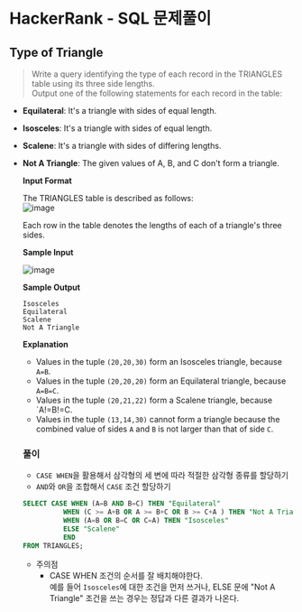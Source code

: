 # HackerRank - SQL 문제풀이

## Type of Triangle
> Write a query identifying the type of each record in the TRIANGLES table using its three side lengths. <br>Output one of the following statements for each record in the table:

- **Equilateral**: It's a triangle with  sides of equal length.
- **Isosceles**: It's a triangle with  sides of equal length.
- **Scalene**: It's a triangle with  sides of differing lengths.
- **Not A Triangle**: The given values of A, B, and C don't form a triangle.

  **Input Format**

    The TRIANGLES table is described as follows:<br>
    ![image](https://user-images.githubusercontent.com/74661937/152646040-35202e2c-9337-4ffb-af0e-89e4e0f17cc0.png)

    Each row in the table denotes the lengths of each of a triangle's three sides.


  **Sample Input**
  
    ![image](https://user-images.githubusercontent.com/74661937/152646068-e2e0c4cc-9122-4183-a961-05399507cf85.png)

  **Sample Output**
    ```
    Isosceles
    Equilateral
    Scalene
    Not A Triangle
    ```
  
  **Explanation**

  - Values in the tuple `(20,20,30)` form an Isosceles triangle, because `A=B`.
  - Values in the tuple `(20,20,20)` form an Equilateral triangle, because `A=B=C`. 
  - Values in the tuple `(20,21,22)` form a Scalene triangle, because `A!=B!=C.
  - Values in the tuple `(13,14,30)` cannot form a triangle because the combined value of sides `A` and `B` is not larger than that of side `C`.




  ### 풀이
  - `CASE WHEN`을 활용해서 삼각형의 세 변에 따라 적절한 삼각형 종류를 할당하기
  - `AND`와 `OR`을 조합해서 `CASE` 조건 할당하기

  ```SQL
  SELECT CASE WHEN (A=B AND B=C) THEN "Equilateral"
            WHEN (C >= A+B OR A >= B+C OR B >= C+A ) THEN "Not A Triangle" 
            WHEN (A=B OR B=C OR C=A) THEN "Isosceles"
            ELSE "Scalene"
            END
  FROM TRIANGLES;
  ```
  - 주의점
    - CASE WHEN 조건의 순서를 잘 배치해야한다. <br> 예를 들어 `Isosceles`에 대한 조건을 먼저 쓰거나, ELSE 문에 "Not A Triangle" 조건을 쓰는 경우는 정답과 다른 결과가 나온다.



